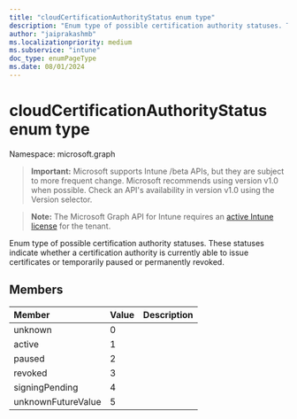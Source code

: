 ```yaml
---
title: "cloudCertificationAuthorityStatus enum type"
description: "Enum type of possible certification authority statuses. These statuses indicate whether a certification authority is currently able to issue certificates or temporarily paused or permanently revoked."
author: "jaiprakashmb"
ms.localizationpriority: medium
ms.subservice: "intune"
doc_type: enumPageType
ms.date: 08/01/2024
---
```


# cloudCertificationAuthorityStatus enum type

Namespace: microsoft.graph

> **Important:** Microsoft supports Intune /beta APIs, but they are subject to more frequent change. Microsoft recommends using version v1.0 when possible. Check an API's availability in version v1.0 using the Version selector.

> **Note:** The Microsoft Graph API for Intune requires an [active Intune license](https://go.microsoft.com/fwlink/?linkid=839381) for the tenant.

Enum type of possible certification authority statuses. These statuses indicate whether a certification authority is currently able to issue certificates or temporarily paused or permanently revoked.

## Members
|Member|Value|Description|
|:---|:---|:---|
|unknown|0||
|active|1||
|paused|2||
|revoked|3||
|signingPending|4||
|unknownFutureValue|5||